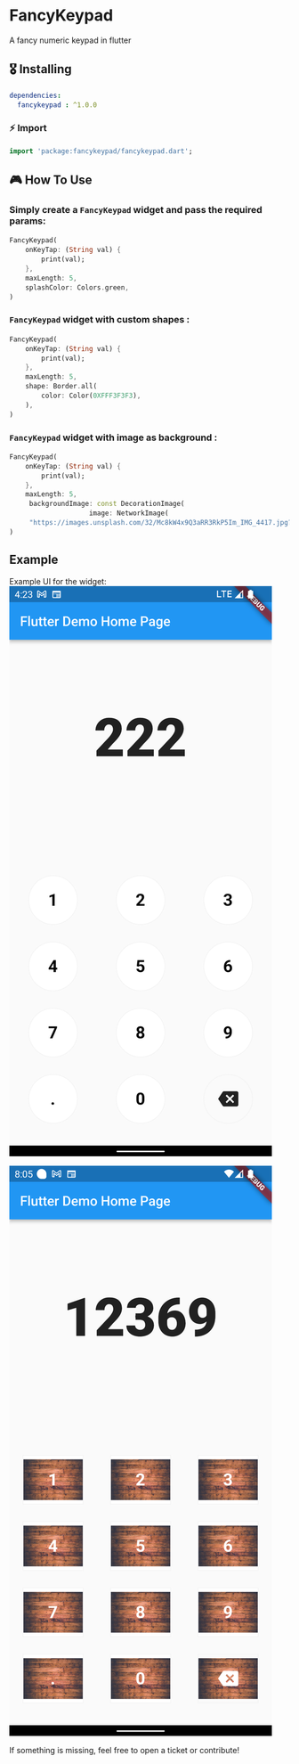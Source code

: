 # FancyKeypad

A fancy numeric keypad in flutter

## 🎖 Installing

```yaml
dependencies:
  fancykeypad : ^1.0.0
```

### ⚡️ Import
```dart
import 'package:fancykeypad/fancykeypad.dart';
```

## 🎮 How To Use

### Simply create a `FancyKeypad` widget and pass the required params:

```dart
FancyKeypad(
    onKeyTap: (String val) {
        print(val);                
    },
    maxLength: 5,
    splashColor: Colors.green,
)
```

### `FancyKeypad` widget with custom shapes :

```dart
FancyKeypad(
    onKeyTap: (String val) {
        print(val);                
    },
    maxLength: 5,
    shape: Border.all(
        color: Color(0XFFF3F3F3),
    ),
)
```

### `FancyKeypad` widget with image as background :

```dart
FancyKeypad(
    onKeyTap: (String val) {
        print(val);                
    },
    maxLength: 5,
     backgroundImage: const DecorationImage(
                    image: NetworkImage(
     "https://images.unsplash.com/32/Mc8kW4x9Q3aRR3RkP5Im_IMG_4417.jpg?ixlib=rb-4.0.3&ixid=M3wxMjA3fDB8MHxzZWFyY2h8MTV8fGJhY2tncm91bmQlMjBpbWFnZXxlbnwwfHwwfHx8MA%3D%3D&auto=format&fit=crop&w=800&q=60")),
)
```


## Example

Example UI for the widget:
![Example](https://raw.githubusercontent.com/abiodundotdev/fancykeypad/main/example1.png)

![Example](https://raw.githubusercontent.com/abiodundotdev/fancykeypad/main/example2.png)


If something is missing, feel free to open a ticket or contribute!